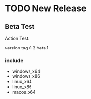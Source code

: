 # TODO New Release

## Beta Test

Action Test.

version tag 0.2.beta.1

### include

- windows_x64
- windows_x86
- linux_x64
- linux_x86
- macos_x64
